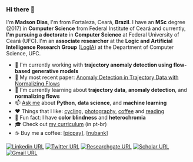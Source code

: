 ### Hi there 👋

I'm **Madson Dias**, I'm from Fortaleza, Ceará, **Brazil**. I have an **MSc** degree (2017) in **Computer Science** from Federal Institute of Ceará and currently, **I'm pursuing a doctorate** in **Computer Science** at Federal University of Ceará (UFC). I'm an **associate researcher** at the **Logic and Artificial Intelligence Research Group** ([LogIA](http://www.lia.ufc.br/~logia/index.en.html)) at the Department of Computer Science, UFC.



- :telescope: I'm currently working with **trajectory anomaly detection using flow-based generative models**
- :page_facing_up: My most recent paper: [Anomaly Detection in Trajectory Data with Normalizing Flows](https://arxiv.org/abs/2004.05958)
- :seedling: I'm currently learning about **trajectory  data**,  **anomaly  detection**, and **normalizing  flows**
- :mailbox: [Ask me](https://github.com/omadson/omadson/issues/new/choose) about **Python**, **data science**, and **machine learning**
- :heart: Things that I like: [cycling](http://bit.ly/strava-omadson), [photography](http://bit.ly/photos-omadson), [coffee](https://www.instagram.com/omadson/channel/) and [reading](https://www.skoob.com.br/usuario/3962191)
- :eyes: Fun fact: I have **color blindness** and **heterochromia**
- :mortar_board: Check out [my curriculum](http://bit.ly/omadson-cv) (in pt-br)
- :coffee: Buy me a coffee: [[picpay](http://bit.ly/picpay-omadson-5)], [[nubank](http://bit.ly/nubank-omadson-5)]




[![Linkedin URL](https://img.shields.io/static/v1?message=omadson&label=&nbsp;&color=blue&style=flat-square&logo=linkedin&labelColor=blue&logoColor=white)](https://www.linkedin.com/in/omadson/) [![Twitter URL](https://bit.ly/3lmrONX)](http://bit.ly/twitter-omadson) [![Researchgate URL](https://img.shields.io/static/v1?message=Madson%20Dias&label=&nbsp;&color=888&style=flat-square&logo=researchgate&labelColor=888&logoColor=white)](http://bit.ly/researchgate-omadson) [![Scholar URL](https://img.shields.io/static/v1?message=Madson%20Dias&label=&nbsp;&color=4285F4&style=flat-square&logo=google-scholar&labelColor=4285F4&logoColor=white)](http://bit.ly/scholar-omadson) [![Gmail URL](https://bit.ly/3jk9tPF)](mailto:madsonddias@gmail.com?subject=Github%20contact&body=Greetings%2C%0D%0A%0D%0AI%20found%20your%20profile%20on%20Github.%20My%20name%20is%20so-and-so%20and%20I%20would%20like%20to%20talk%20about%20...%0D%0A )

<!-- [![Instagram URL](https://img.shields.io/static/v1?message=@omadson&label=&nbsp;&color=c13584&style=flat-square&logo=instagram&labelColor=c13584&logoColor=white)](https://instagram.com/omadson/) [![Linkedin URL](https://img.shields.io/static/v1?message=omadson&label=&nbsp;&color=blue&style=flat-square&logo=linkedin&labelColor=blue&logoColor=white)](https://www.linkedin.com/in/omadson/) -->
